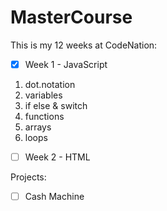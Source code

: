 # MasterCourse

This is my 12 weeks at CodeNation:

- [x] Week 1 - JavaScript
1. dot.notation
2. variables
3. if else & switch
4. functions
5. arrays
6. loops

- [ ] Week 2 - HTML

Projects:

- [ ] Cash Machine
